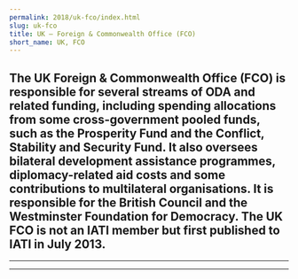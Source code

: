 ```yaml
---
permalink: 2018/uk-fco/index.html
slug: uk-fco
title: UK – Foreign & Commonwealth Office (FCO)
short_name: UK, FCO
---
```

The UK Foreign & Commonwealth Office (FCO) is responsible for several streams of ODA and related funding, including spending allocations from some cross-government pooled funds, such as the Prosperity Fund and the Conflict, Stability and Security Fund. It also oversees bilateral development assistance programmes, diplomacy-related aid costs and some contributions to multilateral organisations. It is responsible for the British Council and the Westminster Foundation for Democracy. The UK FCO is not an IATI member but first published to IATI in July 2013. 
---

---

---
